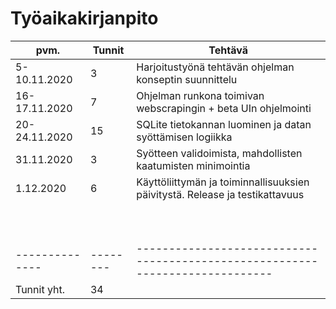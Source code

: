 # Työaikakirjanpito

| pvm.         | Tunnit | Tehtävä                                                                     |
|--------------|--------|-----------------------------------------------------------------------------|
| 5-10.11.2020 | 3      | Harjoitustyönä tehtävän ohjelman konseptin suunnittelu                      |
| 16-17.11.2020| 7      | Ohjelman runkona toimivan webscrapingin + beta UIn ohjelmointi              |
| 20-24.11.2020| 15     | SQLite tietokannan luominen ja datan syöttämisen logiikka                   |
| 31.11.2020   | 3      | Syötteen validoimista, mahdollisten kaatumisten minimointia                 |
| 1.12.2020    | 6      | Käyttöliittymän ja toiminnallisuuksien päivitystä. Release ja testikattavuus|
|              |        |                                                                             |
|              |        |                                                                             |
|              |        |                                                                             |
|              |        |                                                                             |
|              |        |                                                                             |
|              |        |                                                                             |
|              |        |                                                                             |
|              |        |                                                                             |
|              |        |                                                                             |
|              |        |                                                                             |
|--------------|--------|-----------------------------------------------------------------------------|
| Tunnit yht.  | 34     |                                                                             |
